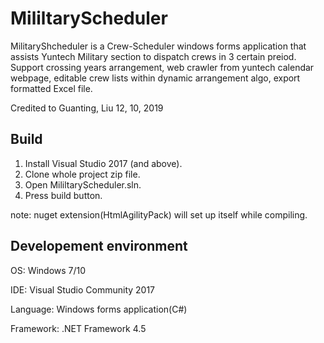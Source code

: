# MililtaryScheduler


MilitaryShcheduler is a Crew-Scheduler windows forms application that assists Yuntech Military section to dispatch crews in 3 certain preiod.
Support crossing years arrangement, web crawler from yuntech calendar webpage, editable crew lists within dynamic arrangement algo, export formatted Excel file.

Credited to Guanting, Liu    12, 10, 2019

Build
---------------------------
1. Install Visual Studio 2017 (and above).
2. Clone whole project zip file.
3. Open MililtaryScheduler.sln.
4. Press build button.

note: nuget extension(HtmlAgilityPack) will set up itself while compiling.

Developement environment
---------------------------
OS: Windows 7/10

IDE: Visual Studio Community 2017

Language: Windows forms application(C#)

Framework: .NET Framework 4.5
